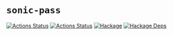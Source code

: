 # `sonic-pass`

[![Actions Status](https://github.com/sonic-lang/sonic-pass/workflows/test/badge.svg)](https://github.com/sonic-lang/sonic-pass/actions?workflow=test)
[![Actions Status](https://github.com/sonic-lang/sonic-pass/workflows/release/badge.svg)](https://github.com/sonic-lang/sonic-pass/actions?workflow=release)
[![Hackage](https://img.shields.io/hackage/v/sonic-pass.svg)](https://hackage.haskell.org/package/sonic-pass)
[![Hackage Deps](https://img.shields.io/hackage-deps/v/sonic-pass.svg)](http://packdeps.haskellers.com/reverse/sonic-pass)
